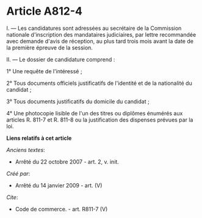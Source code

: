 # Article A812-4

I. ― Les candidatures sont adressées au secrétaire de la Commission nationale d'inscription des mandataires judiciaires, par
lettre recommandée avec demande d'avis de réception, au plus tard trois mois avant la date de la première épreuve de la
session.

II. ― Le dossier de candidature comprend : 

1° Une requête de l'intéressé ; 

2° Tous documents officiels justificatifs de l'identité et de la nationalité du candidat ; 

3° Tous documents justificatifs du domicile du candidat ; 

4° Une photocopie lisible de l'un des titres ou diplômes énumérés aux articles R. 811-7 et R. 811-8 ou la justification des
dispenses prévues par la loi.

**Liens relatifs à cet article**

_Anciens textes_:

  - Arrêté du 22 octobre 2007 - art. 2, v. init.

_Créé par_:

  - Arrêté du 14 janvier 2009 - art. (V)

_Cite_:

  - Code de commerce. - art. R811-7 (V)

